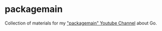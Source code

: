 # packagemain

Collection of materials for my ["packagemain" Youtube Channel](https://www.youtube.com/channel/UCI39wKG8GQnuzFPN5SM55qw) about Go.
